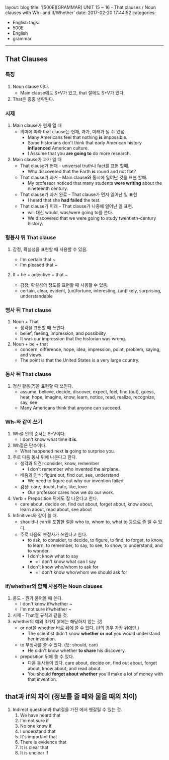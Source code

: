 layout: blog
title: '[500E][GRAMMAR] UNIT 15 ~ 16 - That clauses / Noun clauses with Wh- and If/Whether'
date: 2017-02-20 17:44:52
categories: 
- English
tags:
- 500E
- English
- grammar
---

## That Clauses

### 특징
1. Noun clause 이다.
    * Main clause에도 S+V가 있고, that 절에도 S+V가 있다.
1. That은 종종 생략된다.

### 시제
1. Main clause가 현재 일 때
    * 의미에 따라 that clause는 현재, 과가, 미래가 될 수 있음.
        * Many Americans feel that nothing **is** impossible.
        * Some historians don't think that early American history **influenced** American culture.
        * I Assume that you **are going to** do more research.
2. Main clause가 과가 일 때
    * That clause가 현재 - universal truth나 fact를 표현 할때.
        * Who discovered that the Earth **is** round and not flat?
    * That clause가 과거 - Main clause와 동시에 일어난 것을 표현 할때.
        * My professor noticed that many students **were writing** about the nineteenth century.
    * That clause가 과거 완료 - That clause가 먼저 일어난 일 표현
        * I heard that she **had failed** the test.
    * That clause가 미래 - That clause가 나중에 일어난 일 표현.
        * will 대신 would, was/were going to를 쓴다.
        * We discovered that we were going to study twentieth-century history.
        
### 형용사 뒤 That clause
1. 감정, 확실성을 표현할 때 사용할 수 있음.
    * I'm certain that ~ 
    * I'm pleased that ~

2. It + be + adjective + that ~
    * 감정, 확실성의 정도를 표현할 때 사용할 수 있음.
    * certain, clear, evident, (un)fortune, interesting, (un)likely, surprising, understandable 

### 명사 뒤 That clause
1. Noun + That
    * 생각을 표현할 때 쓰인다.
    * belief, feeling, impression, and possibility
    * It was our impression that the historian was wrong.
1. Noun + be + that
    * concern, difference, hope, idea, impression, point, problem, saying, and views.
    * The point is that the United States is a very large country. 
        
### 동사 뒤 That clause
1. 정신 활동(?)을 표현할 때 쓰인다. 
    * assume, believe, decide, discover, expect, feel, find (out), guess, hear, hope, imagine, know, learn, notice, read, realize, recognize, say, see
    * Many Americans think that anyone can succeed.
    
### Wh-와 같이 쓰기

1. Wh절 안의 순서는 S+V이다.
    * I don't know what time **it is**.
1. Wh절은 단수이다.
    * What happened next **is** going to surprise you.
1. 주로 다음 동사 뒤에 나온다고 한다.
    * 생각과 의견: consider, know, remember
        * I don't remember who invented the airplane.
    * 배움과 인식: figure out, find out, see, understand
        * We need to figure out why our invention failed.
    * 감정: care, doubt, hate, like, love
        * Our professor cares how we do our work.
1. Verb + Preposition 뒤에도 잘 나온다고 한다.
    * care about, decide on, find out about, forget about, know about, learn about, read about, see about
1. Infinitives와 같이 쓸 때.
    * should나 can을 포함한 절을 who to, whom to, what to 등으로 줄 일 수 있다.
    * 주로 다음의 부정사가 쓰인다고 한다.
        * to ask, to consider, to decide, to figure, to find, to forget, to know, to learn, to remember, to say, to see, to show, to understand, and to wonder.
        * I don't know what to say
            * = I don't know what can I say
        * I don't know who/whom to ask for
            * = I don't know who/whom we should ask for

### If/whether와 함께 사용하는 Noun clauses

1. 용도 - 뭔가 물어볼 때 쓴다.
    * I don't know if/whether ~
    * I'm not sure if/whether ~
1. 시제 - That절 규칙과 같을 것.
1. whether의 예외 3가지 (if에는 해당하지 않는 것)
    * or not을 whether 바로 뒤에 쓸 수 있다. (if의 경우 가장 뒤에만.)
        * The scientist didn't know **whether or not** you would understand her invention.
    * to 부정사를 쓸 수 있다. (뜻: should, can)
        * He didn't know whether **to share** his discovery.
    * preposition 뒤에 쓸 수 있다. 
        * 다음 동사들이 있다. care about, decide on, find out about, forget about, know about, and read about.
        * You should **forget about whether** you'll make a lot of money with that invention. 


## that과 if의 차이 (정보를 줄 때와 물을 때의 차이)

1. Indirect question과 that절을 가진 에서 헷갈릴 수 있는 것. 
    1. We have heard that
    1. I'm not sure if
    1. No one know if
    1. I understand that
    1. It's important that 
    1. There is evidence that
    1. It is clear that
    1. It is unclear if